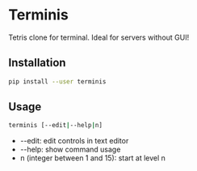 # Terminis
Tetris clone for terminal. Ideal for servers without GUI!

## Installation

```bash
pip install --user terminis
```

## Usage

```bash
terminis [--edit|--help|n]
```
* --edit: edit controls in text editor
* --help: show command usage
* n (integer between 1 and 15): start at level n
